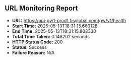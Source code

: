 ## URL Monitoring Report

- **URL:** https://api-gw1-prod1.fisglobal.com/gw/v1/health
- **Start Time:** 2025-05-13T18:31:15.660128
- **End Time:** 2025-05-13T18:31:15.808330
- **Total Time Taken:** 0.148202 seconds
- **HTTP Status Code:** 200
- **Status:** Success
- **Failure Reason:** N/A
